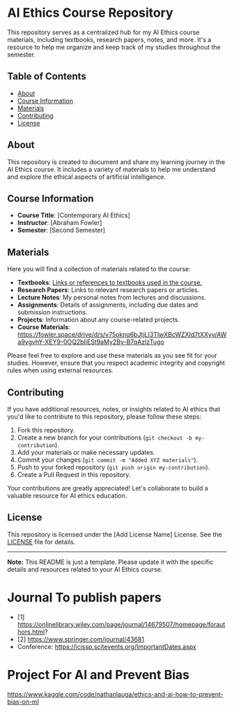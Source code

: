 # AI Ethics Course Repository

This repository serves as a centralized hub for my AI Ethics course materials, including textbooks, research papers, notes, and more. It's a resource to help me organize and keep track of my studies throughout the semester.

## Table of Contents

- [About](#about)
- [Course Information](#course-information)
- [Materials](#materials)
- [Contributing](#contributing)
- [License](#license)

## About

This repository is created to document and share my learning journey in the AI Ethics course. It includes a variety of materials to help me understand and explore the ethical aspects of artificial intelligence.

## Course Information

- **Course Title**: [Contemporary AI Ethics]
- **Instructor**: [Abraham Fowler]
- **Semester**: [Second Semester]

## Materials

Here you will find a collection of materials related to the course:

- **Textbooks**: [Links or references to textbooks used in the course.](https://github.com/bithabib/ai_ethics/tree/main/books)
- **Research Papers**: Links to relevant research papers or articles.
- **Lecture Notes**: My personal notes from lectures and discussions.
- **Assignments**: Details of assignments, including due dates and submission instructions.
- **Projects**: Information about any course-related projects.
- **Course Materials**: https://fowler.space/drive/d/s/v75oknq6bJtjLI3TlwXBcWZXId7tXXyv/AWa9vgvhY-XEY9-0OQ2bIiESt9aMy2By-B7qAzIzTugo

Please feel free to explore and use these materials as you see fit for your studies. However, ensure that you respect academic integrity and copyright rules when using external resources.

## Contributing

If you have additional resources, notes, or insights related to AI ethics that you'd like to contribute to this repository, please follow these steps:

1. Fork this repository.
2. Create a new branch for your contributions (`git checkout -b my-contribution`).
3. Add your materials or make necessary updates.
4. Commit your changes (`git commit -m "Added XYZ materials"`).
5. Push to your forked repository (`git push origin my-contribution`).
6. Create a Pull Request in this repository.

Your contributions are greatly appreciated! Let's collaborate to build a valuable resource for AI ethics education.

## License

This repository is licensed under the [Add License Name] License. See the [LICENSE](LICENSE) file for details.

---

**Note:** This README is just a template. Please update it with the specific details and resources related to your AI Ethics course.

# Journal To publish papers
 - [1] https://onlinelibrary.wiley.com/page/journal/14679507/homepage/forauthors.html?
 - [2] https://www.springer.com/journal/43681
 - Conference: https://icissp.scitevents.org/ImportantDates.aspx

# Project For AI and Prevent Bias
https://www.kaggle.com/code/nathanlauga/ethics-and-ai-how-to-prevent-bias-on-ml

